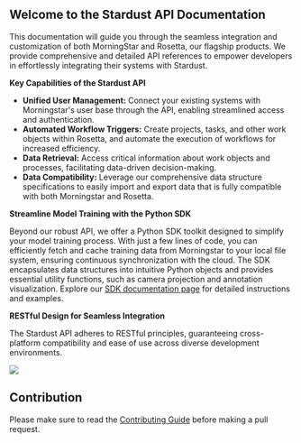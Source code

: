 ## Welcome to the Stardust API Documentation

This documentation will guide you through the seamless integration and customization of both MorningStar and Rosetta, our flagship products. We provide comprehensive and detailed API references to empower developers in effortlessly integrating their systems with Stardust.

**Key Capabilities of the Stardust API**

- **Unified User Management:** Connect your existing systems with Morningstar's user base through the API, enabling streamlined access and authentication.
- **Automated Workflow Triggers:** Create projects, tasks, and other work objects within Rosetta, and automate the execution of workflows for increased efficiency.
- **Data Retrieval:** Access critical information about work objects and processes, facilitating data-driven decision-making.
- **Data Compatibility:** Leverage our comprehensive data structure specifications to easily import and export data that is fully compatible with both Morningstar and Rosetta.

**Streamline Model Training with the Python SDK**

Beyond our robust API, we offer a Python SDK toolkit designed to simplify your model training process. With just a few lines of code, you can efficiently fetch and cache training data from Morningstar to your local file system, ensuring continuous synchronization with the cloud. The SDK encapsulates data structures into intuitive Python objects and provides essential utility functions, such as camera projection and annotation visualization. Explore our [SDK documentation page](https://sdk-docs.stardust.ai/overview.html) for detailed instructions and examples.

**RESTful Design for Seamless Integration**

The Stardust API adheres to RESTful principles, guaranteeing cross-platform compatibility and ease of use across diverse development environments.

![](https://files.readme.io/28b44b7-image.png)

## Contribution

Please make sure to read the [Contributing Guide](https://github.com/vuejs/vitepress/blob/main/.github/contributing.md) before making a pull request.

